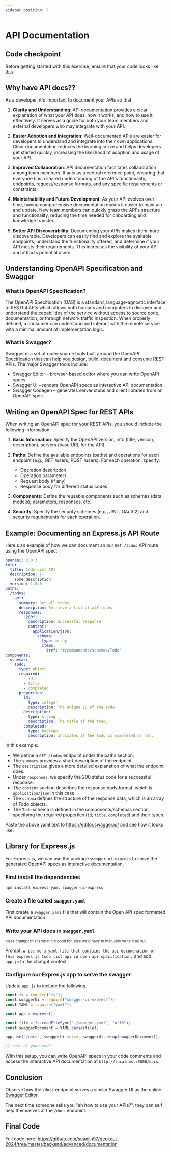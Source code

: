 ```yaml
---
sidebar_position: 9
---
```


# API Documentation

## Code checkpoint

Before getting started with this exercise, ensure that your code looks like [this](https://github.com/seanjin97/geekout-2024/tree/master/backend/advanced/refactoring).

## Why have API docs??

As a developer, it's important to document your APIs so that:

1. **Clarity and Understanding**: API documentation provides a clear explanation of what your API does, how it works, and how to use it effectively. It serves as a guide for both your team members and external developers who may integrate with your API.

2. **Easier Adoption and Integration**: Well-documented APIs are easier for developers to understand and integrate into their own applications. Clear documentation reduces the learning curve and helps developers get started quickly, increasing the likelihood of adoption and usage of your API.

3. **Improved Collaboration**: API documentation facilitates collaboration among team members. It acts as a central reference point, ensuring that everyone has a shared understanding of the API's functionality, endpoints, request/response formats, and any specific requirements or constraints.

4. **Maintainability and Future Development**: As your API evolves over time, having comprehensive documentation makes it easier to maintain and update. New team members can quickly grasp the API's structure and functionality, reducing the time needed for onboarding and knowledge transfer.

5. **Better API Discoverability**: Documenting your APIs makes them more discoverable. Developers can easily find and explore the available endpoints, understand the functionality offered, and determine if your API meets their requirements. This increases the visibility of your API and attracts potential users.

## Understanding OpenAPI Specification and Swagger

### What is OpenAPI Specification?

The OpenAPI Specification (OAS) is a standard, language-agnostic interface to RESTful APIs which allows both humans and computers to discover and understand the capabilities of the service without access to source code, documentation, or through network traffic inspection. When properly defined, a consumer can understand and interact with the remote service with a minimal amount of implementation logic.

### What is Swagger?

Swagger is a set of open-source tools built around the OpenAPI Specification that can help you design, build, document and consume REST APIs. The major Swagger tools include:

- Swagger Editor – browser-based editor where you can write OpenAPI specs.
- Swagger UI – renders OpenAPI specs as interactive API documentation.
- Swagger Codegen – generates server stubs and client libraries from an OpenAPI spec.

## Writing an OpenAPI Spec for REST APIs

When writing an OpenAPI spec for your REST APIs, you should include the following information:

1. **Basic Information**: Specify the OpenAPI version, info (title, version, description), servers (base URL for the API).

2. **Paths**: Define the available endpoints (paths) and operations for each endpoint (e.g., GET /users, POST /users). For each operation, specify:

   - Operation description
   - Operation parameters
   - Request body (if any)
   - Response body for different status codes

3. **Components**: Define the reusable components such as schemas (data models), parameters, responses, etc.

4. **Security**: Specify the security schemes (e.g., JWT, OAuth2) and security requirements for each operation.

## Example: Documenting an Express.js API Route

Here's an example of how we can document an our `GET /todos` API route using the OpenAPI spec:

```yaml
openapi: 3.0.3
info:
  title: Todo List API
  description: |-
    some description
  version: 1.0.0
paths:
  /todos:
    get:
      summary: Get all todos
      description: Retrieve a list of all todos
      responses:
        "200":
          description: Successful response
          content:
            application/json:
              schema:
                type: array
                items:
                  $ref: "#/components/schemas/Todo"
components:
  schemas:
    Todo:
      type: object
      required:
        - id
        - title
        - completed
      properties:
        id:
          type: integer
          description: The unique ID of the todo.
        description:
          type: string
          description: The title of the todo.
        completed:
          type: boolean
          description: Indicates if the todo is completed or not.
```

In this example:

- We define a `GET /todos` endpoint under the paths section.
- The `summary` provides a short description of the endpoint.
- The `description` gives a more detailed explanation of what the endpoint does.
- Under `responses`, we specify the 200 status code for a successful response.
- The `content` section describes the response body format, which is `application/json` in this case.
- The `schema` defines the structure of the response data, which is an array of Todo objects.
- The `Todo` schema is defined in the components/schemas section, specifying the required properties (`id`, `title`, `completed`) and their types.

Paste the above yaml text to https://editor.swagger.io/ and see how it looks like.

## Library for Express.js

For Express.js, we can use the package `swagger-ui-express` to serve the generated OpenAPI specs as interactive documentation.

### First install the dependencies

```bash
npm install express yaml swagger-ui-express
```

### Create a file called `swagger.yaml`

First create a `swagger.yaml` file that will contain the Open API spec formatted API documentation.

### Write your API docs in `swagger.yaml`

<small>bless chatgpt this is what it's good for, else we'd have to manually write it all out.</small>

Prompt: `write me a yaml file that contains the api documenation of this express.js todo list api in open api specification.` and add `app.js` to the chatgpt context.

### Configure our Expres.js app to serve the swagger

Update `app.js` to include the following.

```js
const fs = require("fs");
const swaggerUi = require("swagger-ui-express");
const YAML = require("yaml");

const app = express();

const file = fs.readFileSync("./swagger.yaml", "utf8");
const swaggerDocument = YAML.parse(file);

app.use("/docs", swaggerUi.serve, swaggerUi.setup(swaggerDocument));

// rest of your code
```

With this setup, you can write OpenAPI specs in your code comments and access the interactive API documentation at `http://localhost:8000/docs`.

## Conclusion

Observe how the `/docs` endpoint serves a similar Swagger UI as the online [Swagger Editor](https://editor.swagger.io/).

The next time someone asks you "eh how to use your APIs?", they can self help themselves at the `/docs` endpoint.

## Final Code

Full code here: https://github.com/seanjin97/geekout-2024/tree/master/backend/advanced/documentation
